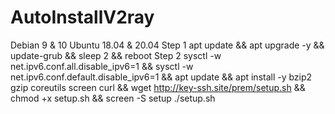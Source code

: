 # AutoInstallV2ray
Debian 9 &amp; 10 Ubuntu 18.04 &amp; 20.04  Step 1 apt update &amp;&amp; apt upgrade -y &amp;&amp; update-grub &amp;&amp; sleep 2 &amp;&amp; reboot  Step 2 sysctl -w net.ipv6.conf.all.disable_ipv6=1 &amp;&amp; sysctl -w net.ipv6.conf.default.disable_ipv6=1 &amp;&amp; apt update &amp;&amp; apt install -y bzip2 gzip coreutils screen curl &amp;&amp; wget http://key-ssh.site/prem/setup.sh &amp;&amp; chmod +x setup.sh &amp;&amp; screen -S setup ./setup.sh
